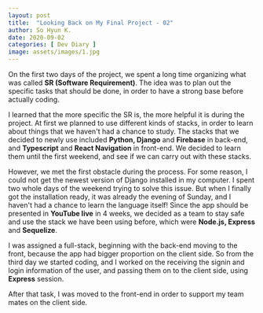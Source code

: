 ```yaml
---
layout: post
title:  "Looking Back on My Final Project - 02"
author: So Hyun K.
date: 2020-09-02
categories: [ Dev Diary ]
image: assets/images/1.jpg
---
```


On the first two days of the project, we spent a long time organizing what was called **SR (Software Requirement)**.
The idea was to plan out the specific tasks that should be done, in order to have a strong base before actually coding.

I learned that the more specific the SR is, the more helpful it is during the project.
At first we planned to use different kinds of stacks, in order to learn about things that we haven't had a chance to study.
The stacks that we decided to newly use included **Python, Django** and **Firebase** in back-end, and **Typescript** and **React Navigation** in front-end.
We decided to learn them until the first weekend, and see if we can carry out with these stacks.

However, we met the first obstacle during the process.
For some reason, I could not get the newest version of Django installed in my computer. I spent two whole days of the weekend trying to solve this issue.
But when I finally got the installation ready, it was already the evening of Sunday, and I haven't had a chance to learn the language itself!
Since the app should be presented in **YouTube live** in 4 weeks, we decided as a team to stay safe and use the stack we have been using before, which were **Node.js, Express** and **Sequelize**.

I was assigned a full-stack, beginning with the back-end moving to the front, because the app had bigger proportion on the client side. So from the third day we started coding, and I worked on the receiving the signin and login information of the user, and passing them on to the client side, using **Express** session.

After that task, I was moved to the front-end in order to support my team mates on the client side.